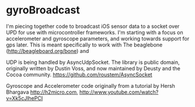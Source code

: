 gyroBroadcast
=============

I'm piecing together code to broadcast iOS sensor data to a socket over UPD for use
with microcontroller frameworks. I'm starting with a focus on accelerometer and gyroscope
parameters, and working towards support for gps later. This is meant specifically to work with
The beaglebone (http://beagleboard.org/bone) and 

UDP is being handled by AsyncUdpSocket. The library is public domain, originally
written by Dustin Voss, and now maintained by Deusty and the Cocoa community.
https://github.com/roustem/AsyncSocket

Gyroscope and Accelerometer code originally from a tutorial by Hersh Bhargava
http://h2micro.com, http://www.youtube.com/watch?v=Xk5cJlhePCI